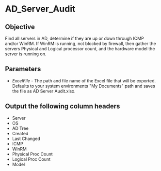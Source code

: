 # AD_Server_Audit
## Objective
Find all servers in AD, determine if they are up or down through ICMP and/or WinRM. If WinRM is running, not blocked by firewall, then gather the servers Physical and Logical processor count, and the hardware model the server is running on. 
## Parameters
- *ExcelFile* - The path and file name of the Excel file that will be exported. Defaults to your system environments "My Documents" path and saves the file as AD Server Audit.xlsx. 
## Output the following column headers
- Server
- OS
- AD Tree
- Created
- Last Changed
- ICMP
- WinRM
- Physical Proc Count
- Logical Proc Count
- Model
